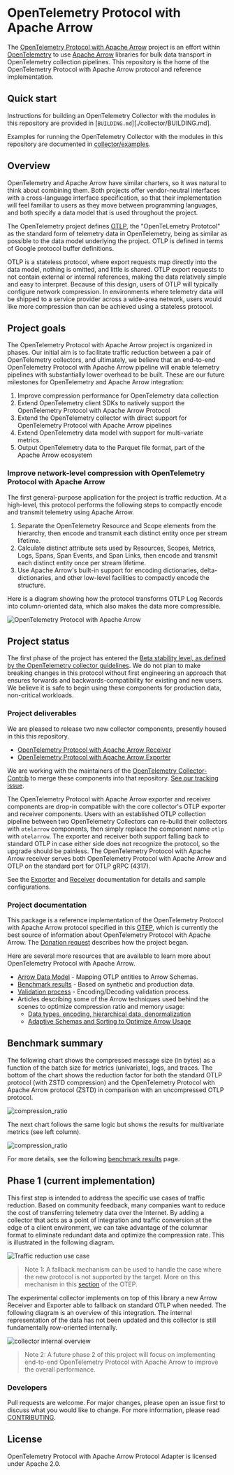 # OpenTelemetry Protocol with Apache Arrow

The [OpenTelemetry Protocol with Apache
Arrow](https://github.com/open-telemetry/otel-arrow) project is an
effort within [OpenTelemetry](https://opentelemetry.io/) to use
[Apache Arrow](https://arrow.apache.org/) libraries for bulk data
transport in OpenTelemetry collection pipelines.  This repository is
the home of the OpenTelemetry Protocol with Apache Arrow protocol and
reference implementation.

## Quick start

Instructions for building an OpenTelemetry Collector with the modules
in this repository are provided in [`BUILDING.md`][./collector/BUILDING.md].

Examples for running the OpenTelemetry Collector with the modules in
this repository are documented in
[collector/examples](./collector/examples/README.md).

## Overview

OpenTelemetry and Apache Arrow have similar charters, so it was
natural to think about combining them.  Both projects offer
vendor-neutral interfaces with a cross-language interface
specification, so that their implementation will feel familiar to
users as they move between programming languages, and both specify a
data model that is used throughout the project.

The OpenTelemetry project defines
[OTLP](https://opentelemetry.io/docs/specs/otlp/), the "OpenTeLemetry
Prototcol" as the standard form of telemetry data in OpenTelemetry,
being as similar as possible to the data model underlying the project.
OTLP is defined in terms of Google protocol buffer definitions.

OTLP is a stateless protocol, where export requests map directly into
the data model, nothing is omitted, and little is shared.  OTLP export
requests to not contain external or internal references, making the
data relatively simple and easy to interpret.  Because of this design,
users of OTLP will typically configure network compression.  In
environments where telemetry data will be shipped to a service
provider across a wide-area network, users would like more compression
than can be achieved using a stateless protocol.

## Project goals

The OpenTelemetry Protocol with Apache Arrow project is organized in phases.  Our initial aim is to
facilitate traffic reduction between a pair of OpenTelemetry
collectors, and ultimately, we believe that an end-to-end OpenTelemetry Protocol with Apache Arrow
pipeline will enable telemetry pipelines with substantially lower
overhead to be built.  These are our future milestones for
OpenTelemetry and Apache Arrow integration:

1. Improve compression performance for OpenTelemetry data collection
2. Extend OpenTelemetry client SDKs to natively support the OpenTelemetry Protocol with Apache Arrow Protocol
3. Extend the OpenTelemetry collector with direct support for OpenTelemetry Protocol with Apache Arrow pipelines
4. Extend OpenTelemetry data model with support for multi-variate metrics.
5. Output OpenTelemetry data to the Parquet file format, part of the Apache Arrow ecosystem

### Improve network-level compression with OpenTelemetry Protocol with Apache Arrow

The first general-purpose application for the project is traffic
reduction.  At a high-level, this protocol performs the following steps
to compactly encode and transmit telemetry using Apache Arrow.

1. Separate the OpenTelemetry Resource and Scope elements from the
   hierarchy, then encode and transmit each distinct entity once per
   stream lifetime.
2. Calculate distinct attribute sets used by Resources, Scopes,
   Metrics, Logs, Spans, Span Events, and Span Links, then encode and
   transmit each distinct entity once per stream lifetime.
3. Use Apache Arrow's built-in support for encoding dictionaries,
   delta-dictionaries, and other low-level facilities to compactly
   encode the structure.

Here is a diagram showing how the protocol transforms OTLP Log Records
into column-oriented data, which also makes the data more compressible.

![OpenTelemetry Protocol with Apache Arrow](https://github.com/open-telemetry/oteps/blob/main/text/img/0156_logs_schema.png?raw=true)

## Project status

The first phase of the project has entered the [Beta stability level,
as defined by the OpenTelemetry collector
guidelines](https://github.com/open-telemetry/opentelemetry-collector#beta).
We do not plan to make breaking changes in this protocol without first
engineering an approach that ensures forwards and
backwards-compatibility for existing and new users.  We believe it is
safe to begin using these components for production data, non-critical
workloads.

### Project deliverables 

We are pleased to release two new collector components, presently
housed in this this repository.

- [OpenTelemetry Protocol with Apache Arrow Receiver](./collector/receiver/otelarrowreceiver/README.md)
- [OpenTelemetry Protocol with Apache Arrow Exporter](./collector/exporter/otelarrowexporter/README.md)

We are working with the maintainers of the [OpenTelemetry
Collector-Contrib](https://github.com/open-telemetry/opentelemetry-collector-contrib)
to merge these components into that repository.  [See our tracking
issue](https://github.com/open-telemetry/opentelemetry-collector-contrib/issues/26491).

The OpenTelemetry Protocol with Apache Arrow exporter and receiver components are drop-in compatible
with the core collector's OTLP exporter and receiver components.
Users with an established OTLP collection pipeline between two
OpenTelemetry Collectors can re-build their collectors with
`otelarrow` components, then simply replace the component name `otlp`
with `otelarrow`.  The exporter and receiver both support falling back
to standard OTLP in case either side does not recognize the protocol,
so the upgrade should be painless.  The OpenTelemetry Protocol with Apache Arrow receiver serves
both OpenTelemetry Protocol with Apache Arrow and OTLP on the standard port for OTLP gRPC (4317).

See the [Exporter](collector/exporter/otelarrowexporter/README.md) and
[Receiver](collector/receiver/otelarrowreceiver/README.md)
documentation for details and sample configurations.

### Project documentation

This package is a reference implementation of the OpenTelemetry Protocol with Apache Arrow protocol
specified in this
[OTEP](https://github.com/open-telemetry/oteps/blob/main/text/0156-columnar-encoding.md),
which is currently the best source of information about OpenTelemetry Protocol with Apache Arrow.
The [Donation
request](https://github.com/open-telemetry/community/issues/1332)
describes how the project began.

Here are several more resources that are available to learn more about OpenTelemetry Protocol with Apache Arrow.

- [Arrow Data Model](docs/data_model.md) - Mapping OTLP entities to Arrow Schemas.
- [Benchmark results](docs/benchmarks.md) - Based on synthetic and production data.
- [Validation process](docs/validation_process.md) - Encoding/Decoding validation process. 
- Articles describing some of the Arrow techniques used behind the scenes to optimize compression ratio and memory usage:
  - [Data types, encoding, hierarchical data, denormalization](https://arrow.apache.org/blog/2023/04/11/our-journey-at-f5-with-apache-arrow-part-1/)
  - [Adaptive Schemas and Sorting to Optimize Arrow Usage](https://arrow.apache.org/blog/2023/06/26/our-journey-at-f5-with-apache-arrow-part-2/)

## Benchmark summary

The following chart shows the compressed message size (in bytes) as a function
of the batch size for metrics (univariate), logs, and traces. The bottom of the
chart shows the reduction factor for both the standard OTLP protocol (with ZSTD
compression) and the OpenTelemetry Protocol with Apache Arrow protocol (ZSTD) in comparison with an
uncompressed OTLP protocol.

![compression_ratio](./docs/img/compression_ratio_summary_std_metrics.png)

The next chart follows the same logic but shows the results for multivariate
metrics (see left column).

![compression_ratio](./docs/img/compression_ratio_summary_multivariate_metrics.png)

For more details, see the following [benchmark results](docs/benchmarks.md) page.
 
## Phase 1 (current implementation)

This first step is intended to address the specific use cases of traffic reduction. Based on community feedback, many
companies want to reduce the cost of transferring telemetry data over the Internet. By adding a collector that acts as
a point of integration and traffic conversion at the edge of a client environment, we can take advantage of the columnar
format to eliminate redundant data and optimize the compression rate. This is illustrated in the following diagram.

![Traffic reduction use case](docs/img/traffic_reduction_use_case.png)

> Note 1: A fallback mechanism can be used to handle the case where the new protocol is not supported by the target. 
> More on this mechanism in this [section](https://github.com/lquerel/oteps/blob/main/text/0156-columnar-encoding.md#protocol-extension-and-fallback-mechanism) of the OTEP. 

The experimental collector implements on top of this library a new Arrow Receiver and Exporter able to fallback on
standard OTLP when needed. The following diagram is an overview of this integration. The internal representation of the
data has not been updated and this collector is still fundamentally row-oriented internally.

![collector internal overview](docs/img/collector_internal_overview.png)

> Note 2: A future phase 2 of this project will focus on implementing end-to-end OpenTelemetry Protocol with Apache Arrow to improve the overall performance.

### Developers

Pull requests are welcome. For major changes, please open an issue
first to discuss what you would like to change.  For more information, please
read [CONTRIBUTING](CONTRIBUTING.md).

## License

OpenTelemetry Protocol with Apache Arrow Protocol Adapter is licensed under Apache 2.0.
